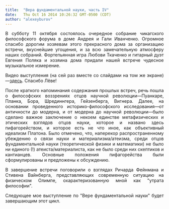 ```yaml
---
title:  "Вера фундаментальной науки, часть IV"
date:   Thu Oct 16 2014 10:26:32 GMT-0500 (CDT)
author: "alexeyburov"
---
```


<div align="justify">

В субботу 11 октября состоялось очередное собрание чикагского философского форума в доме Андрея и Гали Иванченко. Огромное спасибо дорогим хозяевам этого прекрасного дома за организацию встречи, вкуснейшие угощения, и за всю замечательную атмосферу наших собраний. Фортепьянная игра Любови Ткаченко и гитарный дуэт Евгения Поляка и хозяина дома придали нашей встрече чудесное музыкальное измерение.

Видео выступления (на сей раз вместе со слайдами на том же экране)—<a href="https://www.youtube.com/watch?v=ZQlBa4mHUwM&amp;feature=youtu.be&amp;list=UUee5CL9-ksaF3tHnqCuNa_Q" target="_blank">здесь</a>. Спасибо Лёве!

После краткого напоминания содержания прошлых встреч, речь пошла о философских воззрениях отцов научной революции—Пуанкаре, Планка, Бора, Шрединнгера, Гейзенберга, Вигнера. Далее, на основании проведенного историко-философского исследования—от античности до модерна, и от модерна до научной революции—было сделано важное заключение о некоем единстве метафизических и этических взглядов отцов науки, которое и названо здесь пифагорейством, и которое есть не что иное, как объективный идеализм Платона. Было отмечено, что, наперекор распространенному убеждению о связи науки и материализма/атеизма, среди отцов фундаментальной науки (теоретической физики и математики) не было ни единого (!) атеиста/материалиста, как не было среди них скептиков и кантианцев. Основные положения пифагорейства были сформулированы и предложены к обсуждению.

В завершение встречи поговорили о взглядах Ричарда Фейнмана и Стивена Вайнберга, представляющих современную ситуацию на физическом Олимпе, охарактеризованную мной как "утрата философии".

Следующее мое выступление по "Вере фундаментальной науки" будет завершающим этот цикл.

</div>